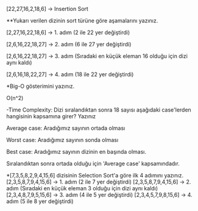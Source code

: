[22,27,16,2,18,6] -> Insertion Sort

**Yukarı verilen dizinin sort türüne göre aşamalarını yazınız.

[2,27,16,22,18,6] -> 1. adım (2 ile 22 yer değiştirdi)

[2,6,16,22,18,27] -> 2. adım (6 ile 27 yer değiştirdi)

[2,6,16,22,18,27] -> 3. adım (Sıradaki en küçük eleman 16 olduğu için dizi aynı kaldı)

[2,6,16,18,22,27] -> 4. adım (18 ile 22 yer değiştirdi)

*Big-O gösterimini yazınız.

O(n^2)

-Time Complexity: Dizi sıralandıktan sonra 18 sayısı aşağıdaki case'lerden hangisinin kapsamına girer? Yazınız

Average case: Aradığımız sayının ortada olması

Worst case: Aradığımız sayının sonda olması

Best case: Aradığımız sayının dizinin en başında olması.

Sıralandıktan sonra ortada olduğu için 'Average case' kapsamındadır.

*[7,3,5,8,2,9,4,15,6] dizisinin Selection Sort'a göre ilk 4 adımını yazınız.
[2,3,5,8,7,9,4,15,6] -> 1. adım (2 ile 7 yer değiştirdi)
[2,3,5,8,7,9,4,15,6] -> 2. adım (Sıradaki en küçük eleman 3 olduğu için dizi aynı kaldı)
[2,3,4,8,7,9,5,15,6] -> 3. adım (4 ile 5 yer değiştirdi)
[2,3,4,5,7,9,8,15,6] -> 4. adım (5 ile 8 yer değiştirdi)
